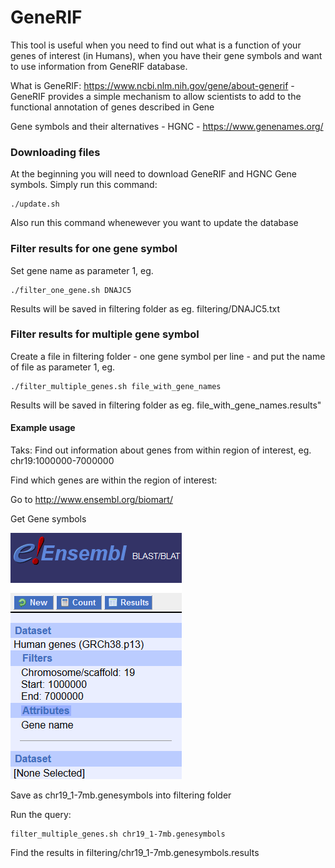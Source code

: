 # GeneRIF

This tool is useful when you need to find out what is a function of your genes of interest (in Humans), when you have their gene symbols and want to use information from GeneRIF database. 

What is GeneRIF: https://www.ncbi.nlm.nih.gov/gene/about-generif -  GeneRIF provides a simple mechanism to allow scientists to add to the functional annotation of genes described in Gene 

Gene symbols and their alternatives - HGNC - https://www.genenames.org/

### Downloading files

At the beginning you will need to download GeneRIF and HGNC Gene symbols. Simply run this command:

```
./update.sh
```
Also run this command whenewever you want to update the database

### Filter results for one gene symbol

Set gene name as parameter 1, eg. 

```
./filter_one_gene.sh DNAJC5
```
Results will be saved in filtering folder as eg. filtering/DNAJC5.txt


### Filter results for multiple gene symbol

Create a file in filtering folder - one gene symbol per line - and put the name of file as parameter 1, eg. 
```
./filter_multiple_genes.sh file_with_gene_names

```
Results will be saved in filtering folder as eg. file_with_gene_names.results"

#### Example usage

Taks: Find out information about genes from within region of interest, eg. chr19:1000000-7000000

Find which genes are within the region of interest: 

Go to http://www.ensembl.org/biomart/

Get Gene symbols

![Ensembl](img/ensembl.png)

Save as chr19_1-7mb.genesymbols into filtering folder

Run the query:

```
filter_multiple_genes.sh chr19_1-7mb.genesymbols
```

Find the results in filtering/chr19_1-7mb.genesymbols.results
